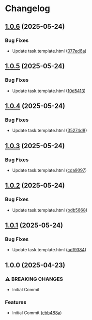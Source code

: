# Changelog

## [1.0.6](https://github.com/TigerC10/gocd-powershell-task-plugin/compare/v1.0.5...v1.0.6) (2025-05-24)


### Bug Fixes

* Update task.template.html ([077ed6a](https://github.com/TigerC10/gocd-powershell-task-plugin/commit/077ed6a70fb8c86d32d9c6ea945683391ef24588))

## [1.0.5](https://github.com/TigerC10/gocd-powershell-task-plugin/compare/v1.0.4...v1.0.5) (2025-05-24)


### Bug Fixes

* Update task.template.html ([10d5413](https://github.com/TigerC10/gocd-powershell-task-plugin/commit/10d54137be0ca42e427b0c364d213b918cc0d388))

## [1.0.4](https://github.com/TigerC10/gocd-powershell-task-plugin/compare/v1.0.3...v1.0.4) (2025-05-24)


### Bug Fixes

* Update task.template.html ([35274d8](https://github.com/TigerC10/gocd-powershell-task-plugin/commit/35274d834c9f1f3a893a949de963d28a2f06ec7a))

## [1.0.3](https://github.com/TigerC10/gocd-powershell-task-plugin/compare/v1.0.2...v1.0.3) (2025-05-24)


### Bug Fixes

* Update task.template.html ([cda9097](https://github.com/TigerC10/gocd-powershell-task-plugin/commit/cda9097726bb8945fb45428a59c368602637b6db))

## [1.0.2](https://github.com/TigerC10/gocd-powershell-task-plugin/compare/v1.0.1...v1.0.2) (2025-05-24)


### Bug Fixes

* Update task.template.html ([bdb5668](https://github.com/TigerC10/gocd-powershell-task-plugin/commit/bdb56686e15b84cab1d3c1882c04ac81dab4b72b))

## [1.0.1](https://github.com/TigerC10/gocd-powershell-task-plugin/compare/v1.0.0...v1.0.1) (2025-05-24)


### Bug Fixes

* Update task.template.html ([adf9384](https://github.com/TigerC10/gocd-powershell-task-plugin/commit/adf938414da9aa57a653ad7c2c04f3086f3d586e))

## 1.0.0 (2025-04-23)


### ⚠ BREAKING CHANGES

* Initial Commit

### Features

* Initial Commit ([ebb488a](https://github.com/TigerC10/gocd-powershell-task-plugin/commit/ebb488a9562c050f09f4e3de02f9b9401d96bf80))
